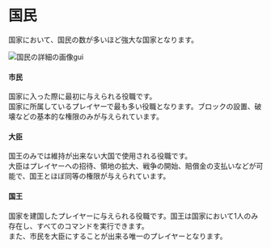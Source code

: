 # 国民
国家において、国民の数が多いほど強大な国家となります。

![国民の詳細の画像gui](https://user-images.githubusercontent.com/80201746/157888180-613157a6-197f-4843-8afa-881cf226befd.png)  

#### 市民  

国家に入った際に最初に与えられる役職です。  
国家に所属しているプレイヤーで最も多い役職となります。ブロックの設置、破壊などの基本的な権限のみが与えられています。

#### 大臣  

国王のみでは維持が出来ない大国で使用される役職です。  
大臣はプレイヤーへの招待、領地の拡大、戦争の開始、賠償金の支払いなどが可能で、国王とほぼ同等の権限が与えられています。

#### 国王

国家を建国したプレイヤーに与えられる役職です。国王は国家において1人のみ存在し、すべてのコマンドを実行できます。  
また、市民を大臣にすることが出来る唯一のプレイヤーとなります。
